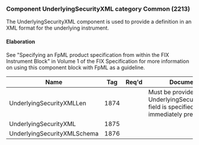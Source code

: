 ### Component UnderlyingSecurityXML category Common (2213)

The UnderlyingSecurityXML component is used to provide a definition in an XML format for the underlying instrument.

#### Elaboration

See "Specifying an FpML product specification from within the FIX Instrument Block" in Volume 1 of the FIX Specification for more information on using this component block with FpML as a guideline.

| Name                        | Tag  | Req'd | Documentation                                                                                       |
|-----------------------------|------|----------|-----------------------------------------------------------------------------------------------------|
| UnderlyingSecurityXMLLen    | 1874 |       | Must be provided if UnderlyingSecurityXML(1875) field is specified and must immediately precede it. |
| UnderlyingSecurityXML       | 1875 |       |                                                                                                     |
| UnderlyingSecurityXMLSchema | 1876 |       |                                                                                                     |

